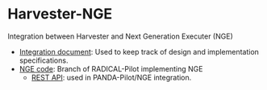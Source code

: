 # Harvester-NGE
Integration between Harvester and Next Generation Executer (NGE) 

* [Integration document](https://docs.google.com/document/d/1nOjaa-GvZe7MRslm06Qf8u3S-D7qdDkshTKMciXKKtI/edit): Used to keep track of design and implementation specifications.
* [NGE code](https://github.com/radical-cybertools/radical.pilot/tree/experiment/panda_nge): Branch of RADICAL-Pilot implementing NGE
  * [REST API](https://github.com/radical-cybertools/radical.pilot/blob/experiment/panda_nge/src/radical/pilot/panda_nge.py): used in PANDA-Pilot/NGE integration.
